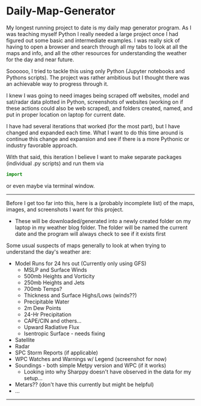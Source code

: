 # Daily-Map-Generator

My longest running project to date is my daily map generator program. As I was teaching myself Python I really needed a large project once I had figured out some basic and intermediate examples. I was really sick of having to open a browser and search through all my tabs to look at all the maps and info, and all the other resources for understanding the weather for the day and near future.

Soooooo, I tried to tackle this using only Python (Jupyter notebooks and Pythons scripts). The project was rather ambitious but I thought there was an achievable way to progress through it.

I knew I was going to need images being scraped off websites, model and sat/radar data plotted in Python, screenshots of websites (working on if these actions could also be web scraped), and folders created, named, and put in proper location on laptop for current date.

I have had several iterations that worked (for the most part), but I have changed and expanded each time. What I want to do this time around is continue this change and expansion and see if there is a more Pythonic or industry favorable approach.

With that said, this iteration I believe I want to make separate packages (individual .py scripts) and run them via
~~~ python
import
~~~
or even maybe via terminal window.

---

Before I get too far into this, here is a (probably incomplete list) of the maps, images, and screenshots I want for this project.
  * These will be downloaded/generated into a newly created folder on my laptop in my weather blog folder. The folder will be named the current date and the program will always check to see if it exists first

Some usual suspects of maps generally to look at when trying to understand the day's weather are:
* Model Runs for 24 hrs out (Currently only using GFS)
  * MSLP and Surface Winds
  * 500mb Heights and Vorticity
  * 250mb Heights and Jets
  * 700mb Temps?
  * Thickness and Surface Highs/Lows (winds??)
  * Precipitable Water
  * 2m Dew Points
  * 24-Hr Precipitation
  * CAPE/CIN and others...
  * Upward Radiative Flux
  * Isentropic Surface - needs fixing
* Satellite
* Radar
* SPC Storm Reports (if applicable)
* WPC Watches and Warnings w/ Legend (screenshot for now)
* Soundings - both simple Metpy version and WPC (if it works)
  * Looking into why Sharppy doesn't have observed in the data for my setup...
* Metars?? (don't have this currently but might be helpful)
* ...

---
